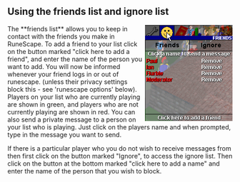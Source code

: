 <h2 class="rsc-centre-text">Using the friends list and ignore list</h2>

<img class="rsc-image" src="/manual-images/friends.png" align="right" />
 The **friends list** allows you to keep in contact with the friends you make in RuneScape. To add a friend to your list click on the button marked "click here to add a friend", and enter the name of the person you want to add. You will now be informed whenever your friend logs in or out of runescape. (unless their privacy settings block this - see 'runescape options' below). Players on your list who are currently playing are shown in green, and players who are not currently playing are shown in red. You can also send a private message to a person on your list who is playing. Just click on the players name and when prompted, type in the message you want to send.

<div style="clear:both;"></div>

If there is a particular player who you do not wish to receive messages from then first click on the button marked "Ignore", to access the ignore list. Then click on the button at the bottom marked "click here to add a name" and enter the name of the person that you wish to block.
